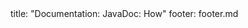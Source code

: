 <frontmatter>
title: "Documentation: JavaDoc: How"
footer: footer.md
</frontmatter>

<include src="navbar.md" boilerplate />

<include src="unit-inPage-asFlat.md" boilerplate />